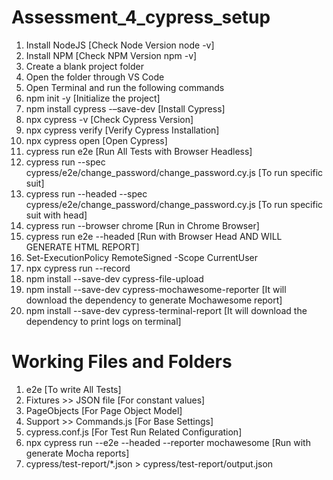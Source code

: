 # Assessment_4_cypress_setup

1. Install NodeJS [Check Node Version node -v]
2. Install NPM [Check NPM Version npm -v]
3. Create a blank project folder
4. Open the folder through VS Code
5. Open Terminal and run the following commands
6. npm init -y [Initialize the project]
7. npm install cypress -–save-dev [Install Cypress]
8. npx  cypress -v [Check Cypress Version]
9. npx cypress verify [Verify Cypress Installation]
10. npx cypress open [Open Cypress]
11. cypress run e2e [Run All Tests with Browser Headless]
12. cypress run --spec cypress/e2e/change_password/change_password.cy.js [To run specific suit]
13. cypress run --headed --spec cypress/e2e/change_password/change_password.cy.js [To run specific suit with head]
14. cypress run --browser chrome [Run in Chrome Browser]
15. cypress run e2e --headed [Run with Browser Head AND WILL GENERATE HTML REPORT]
16. Set-ExecutionPolicy RemoteSigned -Scope CurrentUser
17. npx cypress run --record
18. npm install --save-dev cypress-file-upload
19. npm install --save-dev cypress-mochawesome-reporter [It will download the dependency to generate Mochawesome report]
20. npm install --save-dev cypress-terminal-report [It will download the dependency to print logs on terminal]

# Working Files and Folders
1. e2e [To write All Tests]
2. Fixtures >> JSON file [For constant values]
3. PageObjects [For Page Object Model]
4. Support >> Commands.js [For Base Settings]
5. cypress.conf.js [For Test Run Related Configuration]
6. npx cypress run --e2e --headed --reporter mochawesome [Run with generate Mocha reports]
7. cypress/test-report/*.json > cypress/test-report/output.json